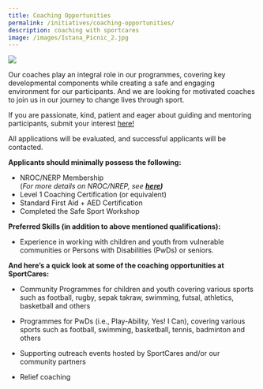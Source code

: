```yaml
---
title: Coaching Opportunities
permalink: /initiatives/coaching-opportunities/
description: coaching with sportcares
image: /images/Istana_Picnic_2.jpg
---
```

![](/images/Istana_Picnic_2.jpg)

Our coaches play an integral role in our programmes, covering key developmental components while creating a safe and engaging environment for our participants. And we are looking for motivated coaches to join us in our journey to change lives through sport. 

If you are passionate, kind, patient and eager about guiding and mentoring participants, submit your interest [here!](https://go.gov.sg/sc-coach-recruitment)


All applications will be evaluated, and successful applicants will be contacted.

**Applicants should minimally possess the following:**

* NROC/NERP Membership  
(*For more details on NROC/NREP, see  **[here](https://coachsg.sportsingapore.gov.sg/nroc))***
* Level 1 Coaching Certification (or equivalent)
* Standard First Aid + AED Certification
* Completed the Safe Sport Workshop

**Preferred Skills (in addition to above mentioned qualifications):** 
* Experience in working with children and youth from vulnerable communities or Persons with Disabilities (PwDs) or seniors.  

**And here’s a quick look at some of the coaching opportunities at SportCares:** 
* Community Programmes for children and youth covering various sports such as football, rugby, sepak takraw, swimming, futsal, athletics, basketball and others

* Programmes for PwDs (i.e., Play-Ability, Yes! I Can), covering various sports such as football, swimming, basketball, tennis, badminton and others

* Supporting outreach events hosted by SportCares and/or our community partners

* Relief coaching